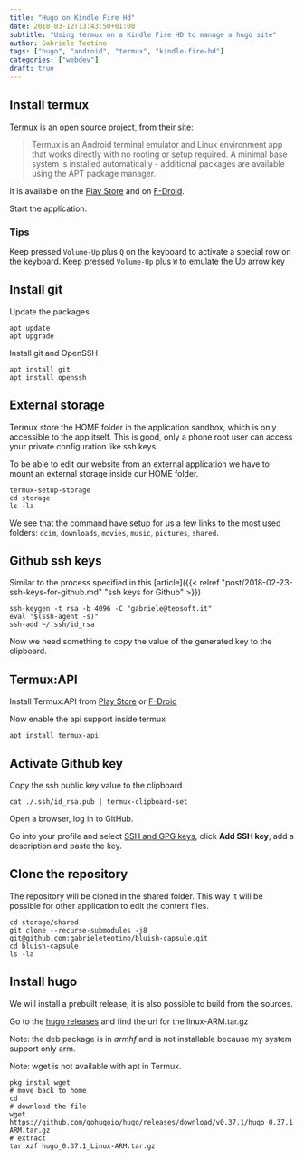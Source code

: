 ```yaml
---
title: "Hugo on Kindle Fire Hd"
date: 2018-03-12T13:43:50+01:00
subtitle: "Using termux on a Kindle Fire HD to manage a hugo site"
author: Gabriele Teotino
tags: ["hugo", "android", "termux", "kindle-fire-hd"]
categories: ["webdev"]
draft: true
---
```


## Install termux

[Termux](https://termux.com/) is an open source project, from their site:
> Termux is an Android terminal emulator and Linux environment app that works directly with no rooting or setup required. A minimal base system is installed automatically - additional packages are available using the APT package manager.

It is available on the [Play Store](https://play.google.com/store/apps/details?id=com.termux) and on [F-Droid](https://f-droid.org/repository/browse/?fdid=com.termux).

Start the application.

### Tips

Keep pressed `Volume-Up` plus `Q` on the keyboard to activate a special row on the keyboard.
Keep pressed `Volume-Up` plus `W` to emulate the Up arrow key

## Install git

Update the packages
```shell
apt update
apt upgrade
```

Install git and OpenSSH
```shell
apt install git
apt install openssh
```

## External storage

Termux store the HOME folder in the application sandbox, which is only accessible to the app itself. This is good, only a phone root user can access your private configuration like ssh keys.

To be able to edit our website from an external application we have to mount an external storage inside our HOME folder.

```shell
termux-setup-storage
cd storage
ls -la
```

We see that the command have setup for us a few links to the most used folders: `dcim`, `downloads`, `movies`, `music`, `pictures`, `shared`.

## Github ssh keys

Similar to the process specified in this [article]({{< relref "post/2018-02-23-ssh-keys-for-github.md" "ssh keys for Github" >}})

```shell
ssh-keygen -t rsa -b 4096 -C "gabriele@teosoft.it"
eval "$(ssh-agent -s)"
ssh-add ~/.ssh/id_rsa
```

Now we need something to copy the value of the generated key to the clipboard.

## Termux:API

Install Termux:API from [Play Store](https://play.google.com/store/apps/details?id=com.termux.api) or [F-Droid](https://f-droid.org/packages/com.termux.api/)

Now enable the api support inside termux
```shell
apt install termux-api
```

## Activate Github key

Copy the ssh public key value to the clipboard
```shell
cat ./.ssh/id_rsa.pub | termux-clipboard-set
```

Open a browser, log in to GitHub.

Go into your profile and select [SSH and GPG keys](https://github.com/settings/keys), click **Add SSH key**, add a description and paste the key.

## Clone the repository

The repository will be cloned in the shared folder. This way it will be possible for other application to edit the content files.

```shell
cd storage/shared
git clone --recurse-submodules -j8 git@github.com:gabrieleteotino/bluish-capsule.git
cd bluish-capsule
ls -la
```

## Install hugo
We will install a prebuilt release, it is also possible to build from the sources.

Go to the [hugo releases](https://github.com/gohugoio/hugo/releases) and find the url for the linux-ARM.tar.gz

Note: the deb package is in *armhf* and is not installable because my system support only arm.

Note: wget is not available with apt in Termux.

```shell
pkg instal wget
# move back to home
cd
# download the file
wget https://github.com/gohugoio/hugo/releases/download/v0.37.1/hugo_0.37.1_Linux-ARM.tar.gz
# extract
tar xzf hugo_0.37.1_Linux-ARM.tar.gz
```
